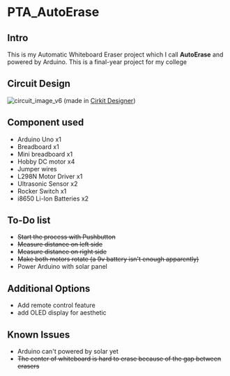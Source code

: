# PTA_AutoErase

## Intro
This is my Automatic Whiteboard Eraser project which I call **AutoErase** and powered by Arduino. This is a final-year project for my college 

## Circuit Design
![circuit_image_v6](https://github.com/user-attachments/assets/ab516db4-212d-4a91-a202-1a016e8e20e4)
(made in [Cirkit Designer](https://app.cirkitdesigner.com/))


## Component used
- Arduino Uno x1
- Breadboard x1
- Mini breadboard x1
- Hobby DC motor x4
- Jumper wires
- L298N Motor Driver x1
- Ultrasonic Sensor x2
- Rocker Switch x1
- i8650 Li-Ion Batteries x2

## To-Do list
- ~~Start the process with Pushbutton~~
- ~~Measure distance on left side~~
- ~~Measure distance on right side~~
- ~~Make both motors rotate (a 9v battery isn't enough apparently)~~
- Power Arduino with solar panel

## Additional Options
- Add remote control feature
- add OLED display for aesthetic

## Known Issues
- Arduino can't powered by solar yet
- ~~The center of whiteboard is hard to erase because of the gap between erasers~~
